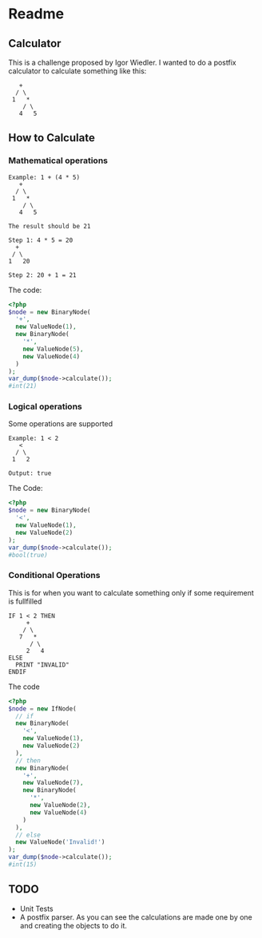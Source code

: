 # Readme

## Calculator
This is a challenge proposed by Igor Wiedler. I wanted to do a postfix calculator to calculate something like this:
```
   +
  / \
 1   *
    / \
   4   5
```

## How to Calculate

### Mathematical operations


```
Example: 1 + (4 * 5)
   +
  / \
 1   *
    / \
   4   5

The result should be 21

Step 1: 4 * 5 = 20
  +
 / \
1   20

Step 2: 20 + 1 = 21
```
The code:

```php
<?php
$node = new BinaryNode(
  '+',
  new ValueNode(1),
  new BinaryNode(
    '*',
    new ValueNode(5),
    new ValueNode(4)
  )
);
var_dump($node->calculate());
#int(21)
```

### Logical operations
Some operations are supported

```
Example: 1 < 2
   <
  / \
 1   2

Output: true
```

The Code:
```php
<?php
$node = new BinaryNode(
  '<',
  new ValueNode(1),
  new ValueNode(2)
);
var_dump($node->calculate());
#bool(true)
```

### Conditional Operations
This is for when you want to calculate something only if some requirement is fullfilled

```
IF 1 < 2 THEN
     +
    / \
   7   *
      / \
     2   4
ELSE
  PRINT "INVALID"
ENDIF

```
The code

```php
<?php
$node = new IfNode(
  // if
  new BinaryNode(
    '<',
    new ValueNode(1),
    new ValueNode(2)
  ),
  // then
  new BinaryNode(
    '+',
    new ValueNode(7),
    new BinaryNode(
      '*',
      new ValueNode(2),
      new ValueNode(4)
    )
  ),
  // else
  new ValueNode('Invalid!')
);
var_dump($node->calculate());
#int(15)
```

## TODO
* Unit Tests
* A postfix parser. As you can see the calculations are made one by one and creating the objects to do it.
